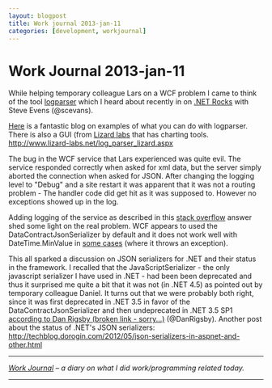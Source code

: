 ```yaml
---
layout: blogpost
title: Work journal 2013-jan-11
categories: [development, workjournal]
---
```


# Work Journal 2013-jan-11

While helping temporary colleague Lars on a WCF problem I came to think of the tool [logparser][1] which I heard about recently in on [.NET Rocks][2] with Steve Evens (@scevans). 

[Here][3] is a fantastic blog on examples of what you can do with logparser. There is also a GUI (from [Lizard labs][4] that has charting tools. <http://www.lizard-labs.net/log_parser_lizard.aspx> 

The bug in the WCF service that Lars experienced was quite evil. The service responded correctly when asked for xml data, but the server simply aborted the connection when asked for JSON. After changing the logging level to "Debug" and a site restart it was apparent that it was not a routing problem - The handler code did get hit as it was supposed to. However no exceptions showed up in the log. 

Adding logging of the service as described in this [stack overflow][5] answer shed some light on the real problem. WCF appears to used the DataContractJsonSerializer by default and it does not work well with DateTime.MinValue in [some cases][6] (where it throws an exception). 

This all sparked a discussion on JSON serializers for .NET and their status in the framework. I recalled that the JavaScriptSerializer - the only javascript serializer I have used in .NET - had been been deprecated and thus it surprised me quite a bit that it was not (in .NET 4.5) as pointed out by temporary colleague Daniel. It turns out that we were probably both right, since it was first deprecated in .NET 3.5 in favor of the DataContractJsonSerializer and then undeprecated in .NET 3.5 SP1 [according to Dan Rigsby (broken link - sorry...)][7] (@DanRigsby). Another post about the status of .NET's JSON serializers: <http://techblog.dorogin.com/2012/05/json-serializers-in-aspnet-and-other.html> 

---

*[Work Journal][8] – a diary on what I did work/programming related today.* 

---

 [1]: http://www.microsoft.com/en-us/download/details.aspx?id=24659
 [2]: http://www.dotnetrocks.com/default.aspx?showNum=823
 [3]: http://aggressivevirusdefense.wordpress.com/2010/04/23/log-parser/
 [4]: http://www.lizard-labs.net
 [5]: http://stackoverflow.com/a/11016495/587279
 [6]: http://stackoverflow.com/questions/4025851/why-can-datetime-minvalue-not-be-serialized-in-timezones-ahead-of-utc
 [7]: http://www.danrigsby.com/blog/index.php/2008/05/28/javascriptserializer-undeprecated-in-net-35-sp1/
 [8]: /blog/work-journal-what-workprogramming-related-did-i-learn-today/